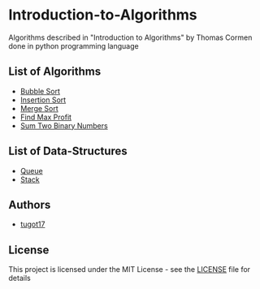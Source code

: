 # Introduction-to-Algorithms
Algorithms described in "Introduction to Algorithms" by Thomas Cormen done in python programming language 

## List of Algorithms 
* [Bubble Sort](Algorithms/Sorts/BubbleSort.py)
* [Insertion Sort](Algorithms/Sorts/InsertionSort.py)
* [Merge Sort](Algorithms/Sorts/MergeSort.py)
* [Find Max Profit](Algorithms/FindMaxProfit.py)
* [Sum Two Binary Numbers](Algorithms/SummingTwoBinaryNumbers.py)

## List of Data-Structures
* [Queue](Algorithms/DataStructures/Queue.py)
* [Stack](Algorithms/DataStructures/Stack.py)


## Authors

* [tugot17](https://github.com/tugot17)


## License

This project is licensed under the MIT License - see the [LICENSE](LICENSE) file for details


